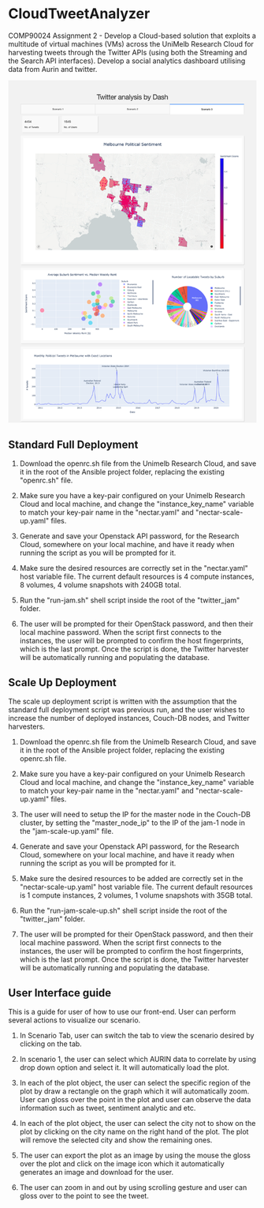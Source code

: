 # CloudTweetAnalyzer

COMP90024 Assignment 2 -  Develop a Cloud-based solution that exploits a multitude of virtual machines (VMs) across the UniMelb Research Cloud for harvesting tweets through the Twitter APIs (using both the Streaming and the Search API interfaces). Develop a social analytics dashboard utilising data from Aurin and twitter. 

![Social Analytics Dashboard](/Dashboard.png "Social Analytics Dashboard")

## Standard Full Deployment

1. Download the openrc.sh file from the Unimelb Research Cloud, and save it in the root of the Ansible project folder, replacing the existing "openrc.sh" file.
    
2. Make sure you have a key-pair configured on your Unimelb Research Cloud and local machine, and change the "instance\_key\_name" variable to match your key-pair name in the "nectar.yaml" and "nectar-scale-up.yaml" files.
    
3. Generate and save your Openstack API password, for the Research Cloud, somewhere on your local machine, and have it ready when running the script as you will be prompted for it.
    
4. Make sure the desired resources are correctly set in the "nectar.yaml" host variable file. The current default resources is 4 compute instances, 8 volumes, 4 volume snapshots with 240GB total.
    
5. Run the "run-jam.sh" shell script inside the root of the "twitter\_jam" folder.
    
6. The user will be prompted for their OpenStack password, and then their local machine password. When the script first connects to the instances, the user will be prompted to confirm the host fingerprints, which is the last prompt. Once the script is done, the Twitter harvester will be automatically running and populating the database.


## Scale Up Deployment
The scale up deployment script is written with the assumption that the standard full deployment script was previous run, and the user wishes to increase the number of deployed instances, Couch-DB nodes, and Twitter harvesters.

1. Download the openrc.sh file from the Unimelb Research Cloud, and save it in the root of the Ansible project folder, replacing the existing openrc.sh file.
    
2. Make sure you have a key-pair configured on your Unimelb Research Cloud and local machine, and change the "instance\_key\_name" variable to match your key-pair name in the "nectar.yaml" and "nectar-scale-up.yaml" files.
    
3. The user will need to setup the IP for the master node in the Couch-DB cluster, by setting the "master\_node\_ip" to the IP of the jam-1 node in the "jam-scale-up.yaml" file.
    
4. Generate and save your Openstack API password, for the Research Cloud, somewhere on your local machine, and have it ready when running the script as you will be prompted for it.
    
5. Make sure the desired resources to be added are correctly set in the "nectar-scale-up.yaml" host variable file. The current default resources is 1 compute instances, 2 volumes, 1 volume snapshots with 35GB total.
    
6. Run the "run-jam-scale-up.sh" shell script inside the root of the "twitter\_jam" folder.
    
7. The user will be prompted for their OpenStack password, and then their local machine password. When the script first connects to the instances, the user will be prompted to confirm the host fingerprints, which is the last prompt. Once the script is done, the Twitter harvester will be automatically running and populating the database.


## User Interface guide
This is a guide for user of how to use our front-end. User can perform several actions to visualize our scenario.

1. In Scenario Tab, user can switch the tab to view the scenario desired by clicking on the tab.
    
2. In scenario 1, the user can select which AURIN data to correlate by using drop down option and select it. It will automatically load the plot.
    
3. In each of the plot object, the user can select the specific region of the plot by draw a rectangle on the graph which it will automatically zoom. User can gloss over the point in the plot and user can observe the data information such as tweet, sentiment analytic and etc. 
    
4. In each of the plot object, the user can select the city not to show on the plot by clicking on the city name on the right hand of the plot. The plot will remove the selected city and show the remaining ones.
    
5. The user can export the plot as an image by using the mouse the gloss over the plot and click on the image icon which it automatically generates an image and download for the user.
    
6. The user can zoom in and out by using scrolling gesture and user can gloss over to the point to see the tweet.

